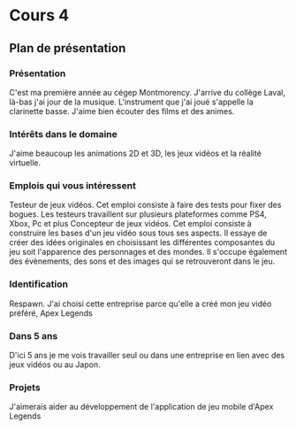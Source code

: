 # Cours 4
## Plan de présentation

### Présentation

C'est ma première année au cégep Montmorency. J'arrive du collège Laval, là-bas j'ai jour de la musique. L'instrument que j'ai joué s'appelle la clarinette basse. J'aime bien écouter des films et des animes.

### Intérêts dans le domaine

J'aime beaucoup les animations 2D et 3D, les jeux vidéos et la réalité virtuelle.

### Emplois qui vous intéressent

Testeur de jeux vidéos. Cet emploi consiste à faire des tests pour fixer des bogues. Les testeurs travaillent sur plusieurs plateformes comme PS4, Xbox, Pc et plus 
Concepteur de jeux vidéos. Cet emploi consiste à construire les bases d'un jeu vidéo sous tous ses aspects. Il essaye de créer des idées originales en choisissant les différentes composantes du jeu soit l'apparence des personnages et des mondes. Il s'occupe également des évènements, des sons et des images qui se retrouveront dans le jeu. 

### Identification

Respawn. J'ai choisi cette entreprise parce qu'elle a créé mon jeu vidéo préféré, Apex Legends

### Dans 5 ans

D'ici 5 ans je me vois travailler seul ou dans une entreprise en lien avec des jeux vidéos ou au Japon.

### Projets
 
J'aimerais aider au développement de l'application de jeu mobile d'Apex Legends

